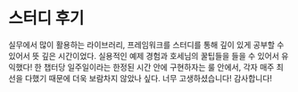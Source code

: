 # 스터디 후기

실무에서 많이 활용하는 라이브러리, 프레임워크를 스터디를 통해 깊이 있게 공부할 수 있어서 뜻 깊은 시간이었다. 실용적인 예제 경험과 호세님의 꿀팁들을 들을 수 있어서 유익했다! 한 챕터당 일주일이라는 한정된 시간 안에 구현하자는 룰 안에서, 각자 매주 최선을 다했기 때문에 더욱 보람차지 않았나 싶다. 너무 고생하셨습니다! 감사합니다!
